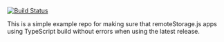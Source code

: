[![Build Status](https://github.com/remotestorage/rsjs-typescript-example/actions/workflows/test-typescript-build.yml/badge.svg)](https://github.com/remotestorage/rsjs-typescript-example/actions/workflows/test-typescript-build.yml?query=branch%3Amaster)

This is a simple example repo for making sure that remoteStorage.js apps using
TypeScript build without errors when using the latest release.
